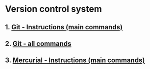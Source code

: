# Version control system 

## 1. [Git - Instructions (main commands)](./git_main.md)
## 2. [Git - all commands](./git_all.md)
## 3. [Mercurial - Instructions (main commands)](./hg_main.md)
